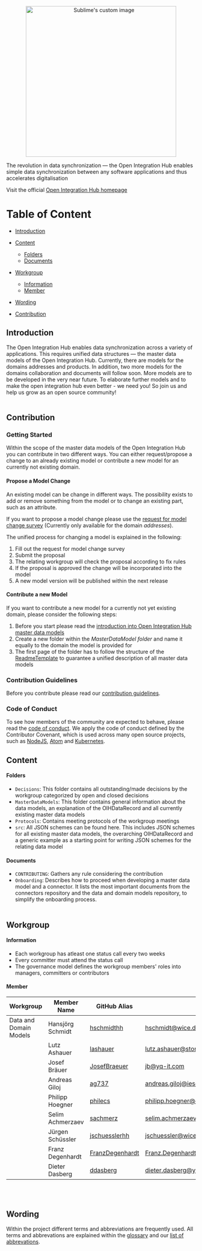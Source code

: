 <p align="center">
  <img src="https://github.com/openintegrationhub/Data-and-Domain-Models/blob/master/Assets/medium-oih-einzeilig-zentriert.jpg" alt="Sublime's custom image" width="400"/>
</p>

The revolution in data synchronization — the Open Integration Hub enables simple data synchronization between any software applications and thus accelerates digitalisation

Visit the official [Open Integration Hub homepage](https://www.openintegrationhub.de/)

# Table of Content
- [Introduction](#introduction)

- [Content](#content)

  - [Folders](#folders)
  - [Documents](#documents)

- [Workgroup](#workgroup)

  - [Information](#information)
  - [Member](#member)

- [Wording](#wording)

- [Contribution](#contribution)


## Introduction

The Open Integration Hub enables data synchronization across a variety of applications. This requires unified data structures — the master data models of the Open Integration Hub. Currently, there are models for the domains addresses and products. In addition, two more models for the domains collaboration and documents will follow soon. More models are to be developed in the very near future. To elaborate further models and to make the open integration hub even better - we need you! So join us and help us grow as an open source community!
<br><br>

## Contribution
### Getting Started
Within the scope of the master data models of the Open Integration Hub you can contribute in two different ways. You can either request/propose a change to an already existing model or contribute a new model for an currently not existing domain.

#### Propose a Model Change
An existing model can be change in different ways. The possibility exists to add or remove something from the model or to change an existing part, such as an attribute.

If you want to propose a model change please use the [request for model change survey](https://docs.google.com/forms/d/e/1FAIpQLScTkJNCEPTIBlc7Cumn7Y-6pfIPV90E5tVox2djnJbLUSyi4g/viewform) (Currently only available for the domain _addresses_).

The unified process for changing a model is explained in the following:

1. Fill out the request for model change survey
2. Submit the proposal
3. The relating workgroup will check the proposal according to fix rules
4. If the proposal is approved the change will be incorporated into the model
5. A new model version will be published within the next release

#### Contribute a new Model

If you want to contribute a new model for a currently not yet existing domain, please consider the following steps:

1. Before you start please read the [introduction into Open Integration Hub master data models](MasterDataModels/README.md)
2. Create a new folder within the _MasterDataModel folder_ and name it equally to the domain the model is provided for
3. The first page of the folder has to follow the structure of the [ReadmeTemplate](MasterDataModels/ReadmeTemplate.md) to guarantee a unified description of all master data models

### Contribution Guidelines

Before you contribute please read our [contribution guidelines](CONTRIBUTING.md).

### Code of Conduct

To see how members of the community are expected to behave, please read the [code of conduct](CODE_OF_CONDUCT.md). We apply the code of conduct defined by the Contributor Covenant, which is used across many open source projects, such as [NodeJS](https://github.com/nodejs/node), [Atom](https://github.com/atom/atom) and [Kubernetes](https://github.com/kubernetes/kubernetes).

## Content
#### Folders

- `Decisions`: This folder contains all outstanding/made decisions by the workgroup categorized by open and closed decisions
- `MasterDataModels`: This folder contains general information about the data models, an explanation of the OIHDataRecord and all currently existing master data models
- `Protocols`: Contains meeting protocols of the workgroup meetings
- `src`: All JSON schemes can be found here. This includes JSON schemes for all existing master data models, the overarching OIHDataRecord and a generic example as a starting point for writing JSON schemes for the relating data model


#### Documents

- `CONTRIBUTING`: Gathers any rule considering the contribution
- `Onboarding`: Describes how to proceed when developing a master data model and a connector. It lists the most important documents from the connectors repository and the data and domain models repository, to simplify the onboarding process.
<br><br>

## Workgroup
#### Information
- Each workgroup has atleast one status call every two weeks
- Every committer must attend the status call
- The governance model defines the workgroup members' roles into managers, committers or contributors


#### Member

| Workgroup  | Member Name |GitHub Alias|| Role |
| --- | --- | --- | --- | --- |
| Data and Domain Models  | Hansjörg Schmidt  |[hschmidthh](https://github.com/hschmidthh)|hschmidt@wice.de| **Manager**  |
|  | Lutz Ashauer |[lashauer](https://github.com/lashauer)|lutz.ashauer@stoneone.de| Committer  |
|  | Josef Bräuer|[JosefBraeuer](https://github.com/JosefBraeuer)|jb@yq-it.com| Committer  |
|  | Andreas Giloj|[ag737](https://github.com/ag737)|andreas.giloj@iese.fraunhofer.de| Committer  |
|  | Philipp Hoegner|[philecs](https://github.com/philecs)|philipp.hoegner@cloudecosystem.org| Committer  |
|  | Selim Achmerzaev|[sachmerz](https://github.com/sachmerz)|selim.achmerzaev@basaas.com| Contributor  |
|  | Jürgen Schüssler|[jschuesslerhh](https://github.com/jschuesslerhh)|jschuessler@wice.de| Contributor  |
|  | Franz  Degenhardt|[FranzDegenhardt](https://github.com/FranzDegenhardt)|Franz.Degenhardt@x-integrate.com| Contributor  |
|  | Dieter Dasberg|[ddasberg](https://github.com/ddasberg)|dieter.dasberg@yq-it.com| Contributor  |

<br><br>

## Wording

Within the project different terms and abbreviations are frequently used. All terms and abbrevations are explained within the [glossary](https://github.com/openintegrationhub/Connectors/wiki/Glossary) and our [list of abbrevations](https://github.com/openintegrationhub/Connectors/wiki/Abbreviations).

